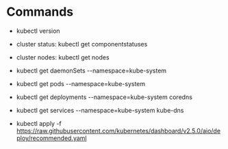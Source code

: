 # Commands

* kubectl version

* cluster status: kubectl get componentstatuses
* cluster nodes: kubectl get nodes
* kubectl get daemonSets --namespace=kube-system
* kubectl get pods --namespace=kube-system
* kubectl get deployments --namespace=kube-system coredns
* kubectl get services --namespace=kube-system kube-dns

* kubectl apply -f <https://raw.githubusercontent.com/kubernetes/dashboard/v2.5.0/aio/deploy/recommended.yaml>



